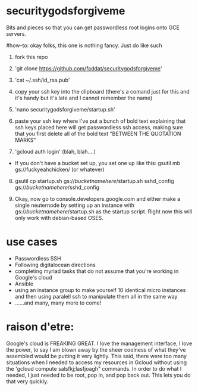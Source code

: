 # securitygodsforgiveme
Bits and pieces so that you can get passwordless root logins onto GCE servers.  

#how-to:
okay folks, this one is nothing fancy.  Just do like such

1. fork this repo

2. 'git clone https://github.com/faddat/securitygodsforgiveme'

3. 'cat ~/.ssh/id_rsa.pub'

4. copy your ssh key into the clipboard (there's a comand just for this and it's handy but it's late and I cannot remember the name)

5. 'nano securitygodsforgiveme/startup.sh'

6. paste your ssh key where I've put a bunch of bold text explaining that ssh keys placed here will get passwordless ssh access, making sure that you first delete all of the bold text "BETWEEN THE QUOTATION MARKS"

7. 'gcloud auth login'  (blah, blah....)
* If you don't have a bucket set up, you set one up like this:
gsutil mb gs://fuckyeahchicken/  (or whatever)

8. gsutil cp startup.sh gs://*bucketnamehere*/startup.sh  sshd_config gs://*bucketnamehere*/sshd_config

9. Okay, now go to console.developers.google.com and either make a single neuternode by setting up an instance with gs://*bucketnamehere*/startup.sh as the startup script.  Right now this will only work with debian-based OSES.  

# use cases
* Passwordless SSH
* Following digitalocean directions
* completing myriad tasks that do not assume that you're working in Google's cloud
* Ansible
* using an instance group to make yourself 10 identical micro instances and then using paralell ssh to manipulate them all in the same way
* ......and many, many more to come!

# raison d'etre:
Google's cloud is FREAKING GREAT.  I love the management interface, I love the power, to say I am blown away by the sheer coolness of what they've assembled would be putting it very lightly.  This said, there were too many situations when I needed to access my resources in Gcloud without using the 'gcloud compute salsfkj;lasfjoagh" commands.  In order to do what I needed, I just needed to be root, pop in, and pop back out.  This lets you do that very quickly.  


